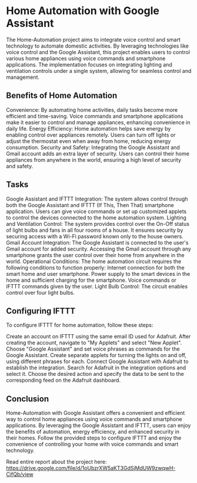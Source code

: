 # Home Automation with Google Assistant

The Home-Automation project aims to integrate voice control and smart technology to automate domestic activities. By leveraging technologies like voice control and the Google Assistant, this project enables users to control various home appliances using voice commands and smartphone applications. The implementation focuses on integrating lighting and ventilation controls under a single system, allowing for seamless control and management.

## Benefits of Home Automation

Convenience: By automating home activities, daily tasks become more efficient and time-saving. Voice commands and smartphone applications make it easier to control and manage appliances, enhancing convenience in daily life.
Energy Efficiency: Home automation helps save energy by enabling control over appliances remotely. Users can turn off lights or adjust the thermostat even when away from home, reducing energy consumption.
Security and Safety: Integrating the Google Assistant and Gmail account adds an extra layer of security. Users can control their home appliances from anywhere in the world, ensuring a high level of security and safety.

## Tasks

Google Assistant and IFTTT Integration: The system allows control through both the Google Assistant and IFTTT (If This, Then That) smartphone application. Users can give voice commands or set up customized applets to control the devices connected to the home automation system.
Lighting and Ventilation Control: The system provides control over the On-Off status of light bulbs and fans in all four rooms of a house. It ensures security by securing access with a Wi-Fi password known only to the house owners.
Gmail Account Integration: The Google Assistant is connected to the user's Gmail account for added security. Accessing the Gmail account through any smartphone grants the user control over their home from anywhere in the world.
Operational Conditions: 
The home automation circuit requires the following conditions to function properly:
Internet connection for both the smart home and user smartphone.
Power supply to the smart devices in the home and sufficient charging for the smartphone.
Voice commands or IFTTT commands given by the user.
Light Bulb Control: The circuit enables control over four light bulbs.

## Configuring IFTTT

To configure IFTTT for home automation, follow these steps:

Create an account on IFTTT using the same email ID used for Adafruit.
After creating the account, navigate to "My Applets" and select "New Applet".
Choose "Google Assistant" and set voice phrases as commands for the Google Assistant.
Create separate applets for turning the lights on and off, using different phrases for each.
Connect Google Assistant with Adafruit to establish the integration.
Search for Adafruit in the integration options and select it.
Choose the desired action and specify the data to be sent to the corresponding feed on the Adafruit dashboard.

## Conclusion

Home-Automation with Google Assistant offers a convenient and efficient way to control home appliances using voice commands and smartphone applications. By leveraging the Google Assistant and IFTTT, users can enjoy the benefits of automation, energy efficiency, and enhanced security in their homes. Follow the provided steps to configure IFTTT and enjoy the convenience of controlling your home with voice commands and smart technology.

Read entire report about the project here: https://drive.google.com/file/d/1oUbzrXW5aKT3GdSjMdUW9zwqwH-CifQb/view
